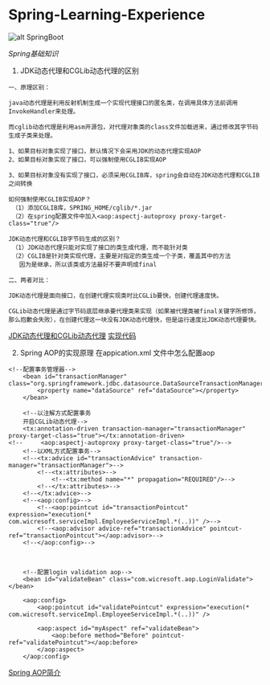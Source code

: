 # Spring-Learning-Experience

![alt SpringBoot](https://bkimg.cdn.bcebos.com/pic/37d12f2eb9389b503a80d4b38b35e5dde6116ed7?x-bce-process=image/watermark,g_7,image_d2F0ZXIvYmFpa2UxNTA=,xp_5,yp_5)

*Spring基础知识*
1. JDK动态代理和CGLib动态代理的区别
```
一、原理区别：

java动态代理是利用反射机制生成一个实现代理接口的匿名类，在调用具体方法前调用InvokeHandler来处理。

而cglib动态代理是利用asm开源包，对代理对象类的class文件加载进来，通过修改其字节码生成子类来处理。

1、如果目标对象实现了接口，默认情况下会采用JDK的动态代理实现AOP 
2、如果目标对象实现了接口，可以强制使用CGLIB实现AOP 

3、如果目标对象没有实现了接口，必须采用CGLIB库，spring会自动在JDK动态代理和CGLIB之间转换

如何强制使用CGLIB实现AOP？
 （1）添加CGLIB库，SPRING_HOME/cglib/*.jar
 （2）在spring配置文件中加入<aop:aspectj-autoproxy proxy-target-class="true"/>

JDK动态代理和CGLIB字节码生成的区别？
 （1）JDK动态代理只能对实现了接口的类生成代理，而不能针对类
 （2）CGLIB是针对类实现代理，主要是对指定的类生成一个子类，覆盖其中的方法
   因为是继承，所以该类或方法最好不要声明成final 

二、两者对比：

JDK动态代理是面向接口，在创建代理实现类时比CGLib要快，创建代理速度快。

CGLib动态代理是通过字节码底层继承要代理类来实现（如果被代理类被final关键字所修饰，那么抱歉会失败），在创建代理这一块没有JDK动态代理快，但是运行速度比JDK动态代理要快。
```
[JDK动态代理和CGLib动态代理](https://www.cnblogs.com/wangjing666/p/9660275.html)
[实现代码](https://blog.csdn.net/doujinlong1/article/details/80680149)

2. Spring AOP的实现原理
在appication.xml 文件中怎么配置aop
```
<!--配置事务管理器-->
    <bean id="transactionManager" class="org.springframework.jdbc.datasource.DataSourceTransactionManager">
        <property name="dataSource" ref="dataSource"></property>
    </bean>

    <!--以注解方式配置事务
    开启CGLib动态代理-->
    <tx:annotation-driven transaction-manager="transactionManager" proxy-target-class="true"></tx:annotation-driven>
<!--     <aop:aspectj-autoproxy proxy-target-class="true"/>-->
    <!--以XML方式配置事务-->
    <!--<tx:advice id="transactionAdvice" transaction-manager="transactionManager">-->
        <!--<tx:attributes>-->
            <!--<tx:method name="*" propagation="REQUIRED"/>-->
        <!--</tx:attributes>-->
    <!--</tx:advice>-->
    <!--<aop:config>-->
        <!--<aop:pointcut id="transactionPointcut" expression="execution(* com.wicresoft.serviceImpl.EmployeeServiceImpl.*(..))" />-->
        <!--<aop:advisor advice-ref="transactionAdvice" pointcut-ref="transactionPointcut"></aop:advisor>-->
    <!--</aop:config>-->



    <!--配置login validation aop-->
    <bean id="validateBean" class="com.wicresoft.aop.LoginValidate"></bean>

    <aop:config>
        <aop:pointcut id="validatePointcut" expression="execution(* com.wicresoft.serviceImpl.EmployeeServiceImpl.*(..))" />

        <aop:aspect id="myAspect" ref="validateBean">
            <aop:before method="Before" pointcut-ref="validatePointcut"></aop:before>
        </aop:aspect>
    </aop:config>
```
[Spring AOP简介](https://www.jianshu.com/p/5b9a0d77f95f)
